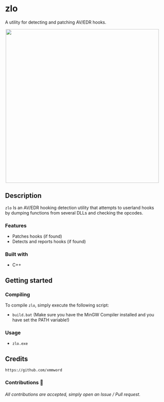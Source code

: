 # zlo
A utility for detecting and patching AV/EDR hooks.

<div align="center">
    <img src="https://user-images.githubusercontent.com/105472509/169201270-3aadd577-6e67-419d-8c55-79352ea2b281.png" width="500px"><br>
</div>

## Description
`zlo` Is an AV/EDR hooking detection utility that attempts to userland hooks by dumping functions from several DLLs and checking the opcodes.

### Features
- Patches hooks (if found)
- Detects and reports hooks (if found)

### Built with
- C++

## Getting started
### Compiling
To compile `zlo`, simply execute the following script:
- `build.bat` (Make sure you have the MinGW Compiler installed and you have set the PATH variable!)

### Usage
- `zlo.exe`

## Credits
```
https://github.com/xmmword
```
### Contributions 🎉
###### All contributions are accepted, simply open an Issue / Pull request.
